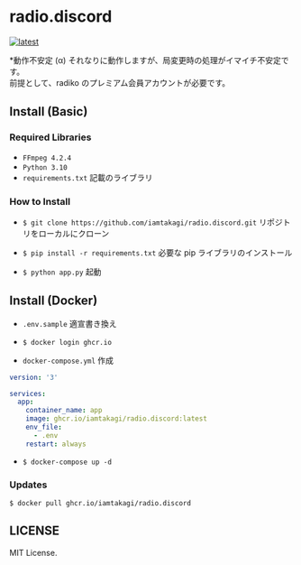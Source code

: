 # radio.discord
[![latest](https://github.com/iamtakagi/radio.discord/actions/workflows/latest.yml/badge.svg)](https://github.com/iamtakagi/radio.discord/actions/workflows/latest.yml)

*動作不安定 (α) それなりに動作しますが、局変更時の処理がイマイチ不安定です。\
前提として、radiko のプレミアム会員アカウントが必要です。

## Install (Basic)

### Required Libraries
- `FFmpeg 4.2.4`
- `Python 3.10`
- `requirements.txt` 記載のライブラリ

### How to Install
- `$ git clone https://github.com/iamtakagi/radio.discord.git` リポジトリをローカルにクローン

- `$ pip install -r requirements.txt` 必要な pip ライブラリのインストール

- `$ python app.py` 起動

## Install (Docker)
- `.env.sample` 適宣書き換え

- `$ docker login ghcr.io`

- `docker-compose.yml` 作成
```yml
version: '3'

services:
  app:
    container_name: app
    image: ghcr.io/iamtakagi/radio.discord:latest
    env_file: 
      - .env
    restart: always
```

- `$ docker-compose up -d` 

### Updates
`$ docker pull ghcr.io/iamtakagi/radio.discord`

## LICENSE
MIT License.